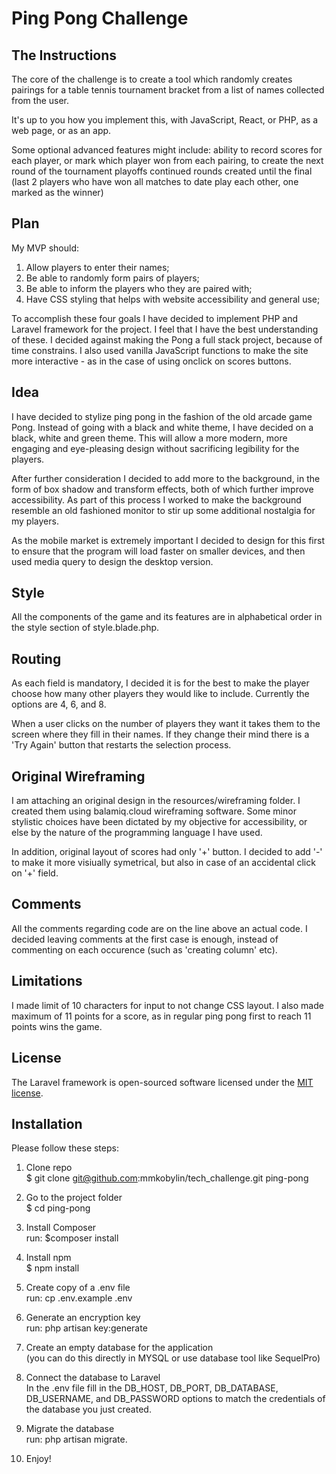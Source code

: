 # Ping Pong Challenge

## The Instructions

The core of the challenge is to create a tool which randomly creates pairings for a table tennis tournament bracket from a list of names collected from the user.

It's up to you how you implement this, with JavaScript, React, or PHP, as a web page, or as an app.

Some optional advanced features might include:
ability to record scores for each player, or mark which player won from each pairing, to create the next round of the tournament playoffs
continued rounds created until the final (last 2 players who have won all matches to date play each other, one marked as the winner)

## Plan 

My MVP should: 
1. Allow players to enter their names;
2. Be able to randomly form pairs of players;
3. Be able to inform the players who they are paired with;
4. Have CSS styling that helps with website accessibility and general use;

To accomplish these four goals I have decided to implement PHP and Laravel framework for the project. I feel that I have the best understanding of these. I decided against making the Pong a full stack project, because of time constrains. I also used vanilla JavaScript functions to make the site more interactive - as in the case of using onclick on scores buttons.

## Idea

I have decided to stylize ping pong in the fashion of the old arcade game Pong. Instead of going with a black and white theme, I have decided on a black, white and green theme. This will allow a more modern, more engaging and eye-pleasing design without sacrificing legibility for the players. 

After further consideration I decided to add more to the background, in the form of box shadow and transform effects, both of which further improve accessibility. As part of this process I worked to make the background resemble an old fashioned monitor to stir up some additional nostalgia for my players. 

As the mobile market is extremely important I decided to design for this first to ensure that the program will load faster on smaller devices, and then used media query to design the desktop version. 

## Style

All the components of the game and its features are in alphabetical order in the style section of style.blade.php. 

## Routing

As each field is mandatory, I decided it is for the best to make the player choose how many other players they would like to include. Currently the options are 4, 6, and 8.

When a user clicks on the number of players they want it takes them to the screen where they fill in their names. If they change their mind there is a 'Try Again' button that restarts the selection process.

## Original Wireframing

I am attaching an original design in the resources/wireframing folder. I created them using balamiq.cloud wireframing software.
Some minor stylistic choices have been dictated by my objective for accessibility, or else by the nature of the programming language I have used. 

In addition, original layout of scores had only '+' button. I decided to add '-' to make it more visiually symetrical, but also in case of an accidental click on '+' field. 

## Comments

All the comments regarding code are on the line above an actual code. I decided leaving comments at the first case is enough, instead of commenting on each occurence (such as 'creating column' etc).

## Limitations

I made limit of 10 characters for input to not change CSS layout. I also made maximum of 11 points for a score, as in regular ping pong first to reach 11 points wins the game. 

## License

The Laravel framework is open-sourced software licensed under the [MIT license](https://opensource.org/licenses/MIT).

## Installation 

Please follow these steps:

1. Clone repo <br />
$ git clone git@github.com:mmkobylin/tech_challenge.git ping-pong

2. Go to the project folder <br />
$ cd ping-pong

3. Install Composer <br />
run: 
 $composer install

4. Install npm <br />
$ npm install 

5. Create copy of a .env file <br />
run: 
cp .env.example .env

6. Generate an encryption key <br />
run: 
php artisan key:generate

7. Create an empty database for the application <br />
(you can do this directly in MYSQL or use database tool like SequelPro) 

8. Connect the database to Laravel <br />
In the .env file fill in the DB_HOST, DB_PORT, DB_DATABASE, DB_USERNAME, and DB_PASSWORD options to match the credentials of the database you just created. 

9. Migrate the database <br />
run:
php artisan migrate. 

10. Enjoy!

